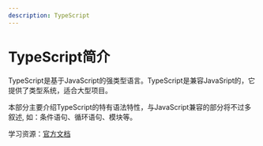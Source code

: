 ```yaml
---
description: TypeScript
---
```


# TypeScript简介

TypeScript是基于JavaScript的强类型语言。TypeScript是兼容JavaSript的，它提供了类型系统，适合大型项目。

本部分主要介绍TypeScript的特有语法特性，与JavaScript兼容的部分将不过多叙述, 如：条件语句、循环语句、模块等。

学习资源：[官方文档](https://www.typescriptlang.org/docs/)

